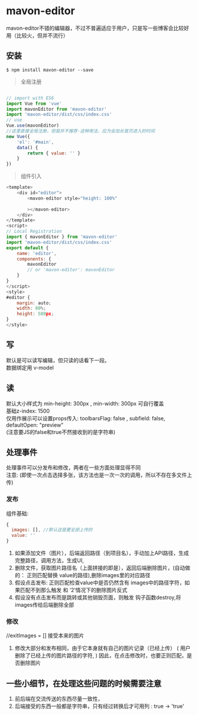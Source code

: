 # mavon-editor
mavon-editor不错的编辑器，不过不普遍适应于用户，只是写一些博客会比较好用（比较火，但并不流行）

## 安装
```bush
$ npm install mavon-editor --save
```
> 全局注册
```javascript

// import with ES6
import Vue from 'vue'
import mavonEditor from 'mavon-editor'
import 'mavon-editor/dist/css/index.css'
// use
Vue.use(mavonEditor)
//这里直接全局注册，但我并不推荐·这种用法，应为会加长首页进入的时间
new Vue({
    'el': '#main',
    data() {
        return { value: '' }
    }
})
```

> 组件引入
```javascript
<template>
    <div id="editor">
        <mavon-editor style="height: 100%"
            
        ></mavon-editor>
    </div>
</template>
<script>
// Local Registration
import { mavonEditor } from 'mavon-editor'
import 'mavon-editor/dist/css/index.css'
export default {
    name: 'editor',
    components: {
        mavonEditor
        // or 'mavon-editor': mavonEditor
    }
}
</script>
<style>
#editor {
    margin: auto;
    width: 80%;
    height: 580px;
}
</style>
```

## 写
默认是可以读写编辑，但只读的话看下一段。  
数据绑定用 v-model

## 读
默认大小样式为 min-height: 300px , min-width: 300px 可自行覆盖  
基础z-index: 1500  
仅用作展示可以设置props传入: toolbarsFlag: false , subfield: false, defaultOpen: "preview"  
(注意要JS的false和true不然接收到的是字符串)


## 处理事件

处理事件可以分发布和修改，两者在一些方面处理显得不同  
注意: (即使一次点击选择多张，该方法也是一次一次的调用，所以不存在多文件上传)
### 发布 
组件基础: 
```javascript
{
  images: [], //默认这是要全部上传的
  value: ''
}
```
1. 如果添加文件（图片），后端返回路径（到项目名），手动加上API路径，生成完整路径，调用方法，生成UI,
2. 删除文件，获取图片路径名（上面拼接的即是），返回后端删除图片，(自动做的： 正则匹配替换 value的路径),删除images里的对应路径
3. 假设点击发布: 正则匹配检查value中是否仍然含有 images中的路径字符，如果匹配不到那么触发 和 ‘2’情况下的删除图片反式
4. 假设没有点击发布而是跳转或其他销毁页面，则触发 钩子函数destroy,将images传给后端删除全部

### 修改

//exitImages = []  接受本来的图片
1. 修改大部分和发布相同，由于它本身就有自己的图片记录（已经上传）
(
  用户删除了已经上传的图片路径的字符,
)
因此，在点击修改时，也要正则匹配，是否删除图片


## 一些小细节，在处理这些问题的时候需要注意
1. 前后端在交流传送的东西尽量一致性，
2. 后端接受的东西一般都是字符串，只有经过转换后才可用列 : true -> 'true'